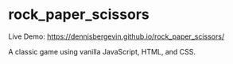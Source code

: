 # rock_paper_scissors

Live Demo: https://dennisbergevin.github.io/rock_paper_scissors/

A classic game using vanilla JavaScript, HTML, and CSS.
